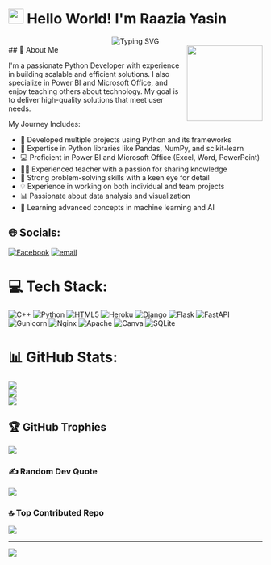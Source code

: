 # <img src="https://media.giphy.com/media/hvRJCLFzcasrR4ia7z/giphy.gif" width="30px"> Hello World! I'm Raazia Yasin

<div align="center">
  <img src="https://readme-typing-svg.herokuapp.com?font=Fira+Code&weight=500&size=40&pause=1000&color=6AD3F7&center=true&vCenter=true&width=600&height=100&lines=Python+Developer;Power+BI+Expert;Microsoft+Office+Specialist;Passionate+Teacher" alt="Typing SVG" />
</div>
## 💫 About Me
<img align="right" height="150" src="https://raw.githubusercontent.com/TheDudeThatCode/TheDudeThatCode/master/Assets/Developer.gif"/>

I'm a passionate Python Developer with experience in building scalable and efficient solutions. I also specialize in Power BI and Microsoft Office, and enjoy teaching others about technology. My goal is to deliver high-quality solutions that meet user needs.

My Journey Includes:
- 🚀 Developed multiple projects using Python and its frameworks
- 🎯 Expertise in Python libraries like Pandas, NumPy, and scikit-learn
- 💻 Proficient in Power BI and Microsoft Office (Excel, Word, PowerPoint)
- 👩‍🏫 Experienced teacher with a passion for sharing knowledge
- 🌟 Strong problem-solving skills with a keen eye for detail
- 💡 Experience in working on both individual and team projects
- 📊 Passionate about data analysis and visualization
- 🧬 Learning advanced concepts in machine learning and AI
## 🌐 Socials:
[![Facebook](https://img.shields.io/badge/Facebook-%231877F2.svg?logo=Facebook&logoColor=white)](https://facebook.com/https://www.facebook.com/raazia.yasin) [![email](https://img.shields.io/badge/Email-D14836?logo=gmail&logoColor=white)](mailto:18.bscs.844@gmail.com) 

# 💻 Tech Stack:
![C++](https://img.shields.io/badge/c++-%2300599C.svg?style=flat-square&logo=c%2B%2B&logoColor=white) ![Python](https://img.shields.io/badge/python-3670A0?style=flat-square&logo=python&logoColor=ffdd54) ![HTML5](https://img.shields.io/badge/html5-%23E34F26.svg?style=flat-square&logo=html5&logoColor=white) ![Heroku](https://img.shields.io/badge/heroku-%23430098.svg?style=flat-square&logo=heroku&logoColor=white) ![Django](https://img.shields.io/badge/django-%23092E20.svg?style=flat-square&logo=django&logoColor=white) ![Flask](https://img.shields.io/badge/flask-%23000.svg?style=flat-square&logo=flask&logoColor=white) ![FastAPI](https://img.shields.io/badge/FastAPI-005571?style=flat-square&logo=fastapi) ![Gunicorn](https://img.shields.io/badge/gunicorn-%298729.svg?style=flat-square&logo=gunicorn&logoColor=white) ![Nginx](https://img.shields.io/badge/nginx-%23009639.svg?style=flat-square&logo=nginx&logoColor=white) ![Apache](https://img.shields.io/badge/apache-%23D42029.svg?style=flat-square&logo=apache&logoColor=white) ![Canva](https://img.shields.io/badge/Canva-%2300C4CC.svg?style=flat-square&logo=Canva&logoColor=white) ![SQLite](https://img.shields.io/badge/sqlite-%2307405e.svg?style=flat-square&logo=sqlite&logoColor=white)
# 📊 GitHub Stats:
![](https://github-readme-stats.vercel.app/api?username=RAAZIA-YASIN6770&theme=gruvbox_light&hide_border=false&include_all_commits=true&count_private=true)<br/>
![](https://nirzak-streak-stats.vercel.app/?user=RAAZIA-YASIN6770&theme=gruvbox_light&hide_border=false)<br/>
![](https://github-readme-stats.vercel.app/api/top-langs/?username=RAAZIA-YASIN6770&theme=gruvbox_light&hide_border=false&include_all_commits=true&count_private=true&layout=compact)

## 🏆 GitHub Trophies
![](https://github-profile-trophy.vercel.app/?username=RAAZIA-YASIN6770&theme=onedark&no-frame=false&no-bg=false&margin-w=4)

### ✍ Random Dev Quote
![](https://quotes-github-readme.vercel.app/api?type=horizontal&theme=radical)

### 🔝 Top Contributed Repo
![](https://github-contributor-stats.vercel.app/api?username=RAAZIA-YASIN6770&limit=5&theme=gruvbox_light&combine_all_yearly_contributions=true)

---
[![](https://visitcount.itsvg.in/api?id=RAAZIA-YASIN6770&icon=0&color=0)](https://visitcount.itsvg.in)

<!-- Proudly created with GPRM ( https://gprm.itsvg.in ) -->
